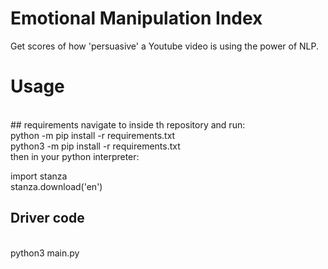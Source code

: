 # Emotional Manipulation Index
Get scores of how 'persuasive' a Youtube video is using the power of NLP.
<br />
# Usage
<br />
## requirements
navigate to inside th repository and run:
<br />
python -m pip install -r requirements.txt
<br />
python3 -m pip install -r requirements.txt
<br />
then in your python interpreter:

import stanza
<br />
stanza.download('en')
## Driver code
<br />
python3 main.py






